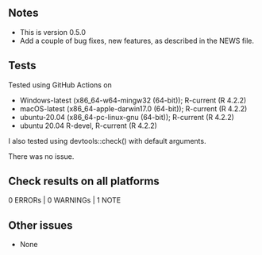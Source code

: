 ## Notes

- This is version 0.5.0
- Add a couple of bug fixes, new features, as described in the NEWS file.

## Tests

Tested using GitHub Actions on 

* Windows-latest (x86_64-w64-mingw32 (64-bit)); R-current (R 4.2.2)
* macOS-latest (x86_64-apple-darwin17.0 (64-bit)); R-current (R 4.2.2)
* ubuntu-20.04 (x86_64-pc-linux-gnu (64-bit)); R-current (R 4.2.2)
* ubuntu 20.04 R-devel, R-current (R 4.2.2)


I also tested using devtools::check() with default arguments.

There was no issue.

## Check results on all platforms

0 ERRORs | 0 WARNINGs | 1 NOTE

## Other issues

- None
